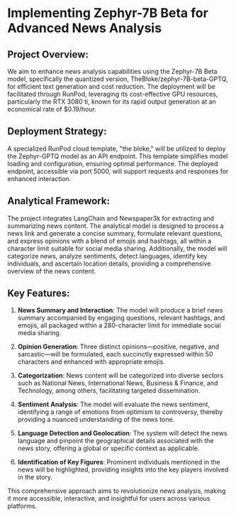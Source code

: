 # Implementing Zephyr-7B Beta for Advanced News Analysis

## Project Overview:

We aim to enhance news analysis capabilities using the Zephyr-7B Beta model, specifically the quantized version, TheBloke/zephyr-7B-beta-GPTQ, for efficient text generation and cost reduction. The deployment will be facilitated through RunPod, leveraging its cost-effective GPU resources, particularly the RTX 3080 ti, known for its rapid output generation at an economical rate of $0.19/hour.

## Deployment Strategy:

A specialized RunPod cloud template, "the bloke," will be utilized to deploy the Zephyr-GPTQ model as an API endpoint. This template simplifies model loading and configuration, ensuring optimal performance. The deployed endpoint, accessible via port 5000, will support requests and responses for enhanced interaction.

## Analytical Framework:

The project integrates LangChain and Newspaper3k for extracting and summarizing news content. The analytical model is designed to process a news link and generate a concise summary, formulate relevant questions, and express opinions with a blend of emojis and hashtags, all within a character limit suitable for social media sharing. Additionally, the model will categorize news, analyze sentiments, detect languages, identify key individuals, and ascertain location details, providing a comprehensive overview of the news content.

## Key Features:

1. **News Summary and Interaction**: The model will produce a brief news summary accompanied by engaging questions, relevant hashtags, and emojis, all packaged within a 280-character limit for immediate social media sharing.

2. **Opinion Generation**: Three distinct opinions—positive, negative, and sarcastic—will be formulated, each succinctly expressed within 50 characters and enhanced with appropriate emojis.

3. **Categorization**: News content will be categorized into diverse sectors such as National News, International News, Business & Finance, and Technology, among others, facilitating targeted dissemination.

4. **Sentiment Analysis**: The model will evaluate the news sentiment, identifying a range of emotions from optimism to controversy, thereby providing a nuanced understanding of the news tone.

5. **Language Detection and Geolocation**: The system will detect the news language and pinpoint the geographical details associated with the news story, offering a global or specific context as applicable.

6. **Identification of Key Figures**: Prominent individuals mentioned in the news will be highlighted, providing insights into the key players involved in the story.

This comprehensive approach aims to revolutionize news analysis, making it more accessible, interactive, and insightful for users across various platforms.
